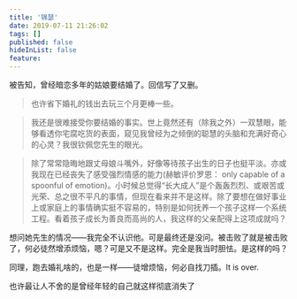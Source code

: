 ```yaml
---
title: '锦瑟'
date: 2019-07-11 21:26:02
tags: []
published: false
hideInList: false
feature: 
---
```

被告知，曾经暗恋多年的姑娘要结婚了。回信写了又删。





>也许省下婚礼的钱出去玩三个月更棒一些。


>我还是很难接受你要结婚的事实。世上竟然还有（除我之外）一双慧眼，能够看透你宅腐吃货的表面，窥见我曾经为之倾倒的聪慧的头脑和充满好奇心的心灵？我很钦佩您先生的眼光。


>除了常常隐晦地跟丈母娘斗嘴外，好像等待孩子出生的日子也挺平淡。亦或我现在已经丧失了感受强烈情感的能力(赫敏评价罗恩： only capable of a spoonful of emotion)。小时候总觉得“长大成人”是个轰轰烈烈、或艰苦或光荣、总之很不平凡的事情，但现在看来并不是这样。除了要想在做好事业上或家庭上的事情确实挺不容易的，特别是如何抚养一个孩子这样一个系统工程。看着孩子成长为善良而高尚的人，我这样的父亲配得上这项成就吗？



想问她先生的情况——我完全不认识他。可是最终还是没问。被击败了就是被击败了，何必徒然增添烦恼，嗯？可是又不是这样。完全是我当时胆怯。是这样的吗？

同理，跑去婚礼啥的，也是一样——徒增烦恼，何必自找刀插。It is over. 

也许最让人不舍的是曾经年轻的自己就这样彻底消失了



